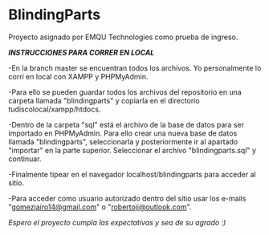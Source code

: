 # BlindingParts
Proyecto asignado por EMQU Technologies como prueba de ingreso.

***INSTRUCCIONES PARA CORRER EN LOCAL***

-En la branch master se encuentran todos los archivos. Yo personalmente lo corrí en local con XAMPP y PHPMyAdmin.

-Para ello se pueden guardar todos los archivos del repositorio en una carpeta llamada "blindingparts" y copiarla en el directorio tudiscolocal/xampp/htdocs.

-Dentro de la carpeta "sql" está el archivo de la base de datos para ser importado en PHPMyAdmin. Para ello crear una nueva base de datos llamada "blindingparts", seleccionarla y posteriormente ir al apartado "importar" en la parte superior. Seleccionar el archivo "blindingparts.sql" y continuar.

-Finalmente tipear en el navegador localhost/blindingparts para acceder al sitio.

-Para acceder como usuario autorizado dentro del sitio usar los e-mails "gomezjairo14@gmail.com" o "robertoji@outlook.com".

*Espero el proyecto cumpla las expectativas y sea de su agrado :)*
